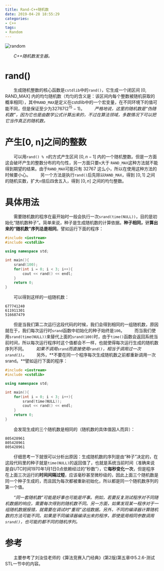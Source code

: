 ```yaml
---
title: Rand-C++随机数
date: 2019-04-28 18:55:29
categories:
- C++
tags:
- Random
---
```

![random](/random.jpg)

　　*C++随机数发生器。*
<!--more-->

# rand()
　　生成随机整数的核心函数是``cstdlib``中的``rand()``，它生成一个闭区间 [0, RAND_MAX] 内的均匀随机数（均匀的含义是：该区间内每个整数被随机获取的概率相同），其中``RAND_MAX``是定义在cstdlib中的一个宏变量，在不同环境下的值可能不同，但是保证至少为$32767(2^{15} - 1)$。
　　*严格地说，这里的随机数是“伪随机数”，因为它也是由数学公式计算出来的，不过在算法领域，多数情况下可以把它当作真正的随机数。*

# 产生[0, n]之间的整数
　　可以用``rand() % n``的方式产生区间 $[0, n - 1]$ 内的一个随机整数。但是一方面这会破坏产生的整数分布的均匀性，另一方面只要``n``大于 ``RAND_MAX``这种方法就不能得到期望的结果。由于``RAND_MAX``可能只有 32767 这么小，所以在使用这种方法的时候要小心。
　　另一个方法是执行``rand()``后先除以``RAND_MAX``，得到 $[0, 1]$ 之间的随机实数，扩大``n``倍后四舍五入，得到 $[0, n]$ 之间的均匀整数。

# 具体用法
　　需要随机数的程序在最开始时一般会执行一次``srand(time(NULL))``，目的是初始化“随机数种子”。简单来说，种子是生成随机数的计算依据。**种子相同，计算出来的“随机数”序列总是相同**。譬如运行下面的程序：

```C++
#include <iostream>
#include <cstdlib>

using namespace std;

int main(){
    srand(100);
    for(int i = 0; i < 3; i++){
        cout << rand() << endl;
    }
    return 0;
}
```
　　可以得到这样的一组随机数：
```
677741240
611911301
516687479
```
　　但是当我们第二次运行这段代码的时候，我们会得到相同的一组随机数，原因就在于，我们每次运行时``srand``函数中初始化的种子始终是``100``。
　　而当我们使用``srand(time(NULL))``来替代上面的``srand(100)``时，由于``time()``函数会返回系统当前时间，所以每次运行程序时这个值都会不一样，也就使得每次运行生成的随机数序列不同。
　　*如果不调用``srand``而直接使用``rand()``，相当于调用过一次``srand(1)``。*
　　另外，**不要在同一个程序每次生成随机数之前都重新调用一次srand。**譬如运行下面的程序：
```C++
#include <iostream>
#include <cstdlib>

using namespace std;

int main(){
    for(int i = 0; i < 3; i++){
        srand(time(NULL));
        cout << rand() << endl;
    }
    return 0;
}
```
　　会发现生成的三个随机数是相同的（随机数的具体值因人而异）：
```
805428961
805428961
805428961
```
　　仔细思考一下就很可以分析出原因：生成随机数的序列是由“种子”决定的，在这段代码里的种子就是``time(NULL)``的返回值了，也就是系统当前时间（准确来说是自UTC时间1970年1月1日0点依赖经过的“秒数”），它**每秒变化一次**，但是程序在上面三次运行的**时间间隔过短**，应该毫秒甚至微秒级的，因此上面三个随机数是同一个种子生成的，而且因为每次都被重新初始化，所以都是同一个随机数序列的第一个值。

　　*“同一套随机数”可能是好事也可能是坏事。例如，若要反复测试程序对不同随机数据的响应，需要每次得到的随机数不同。另一方面，如果发现某一程序对于一组随机数据报错，就需要在调试时“重现”这组数据。另外，不同的编译器计算随机数的方法可能不同。如果是不同编译器编译出来的程序，即使是用相同参数调用``srand()``，也可能的都不同的随机序列。*

# 参考

　　主要参考了刘汝佳老师的《算法竞赛入门经典》(第2版)第五章中5.2.6-测试STL一节中的内容。

